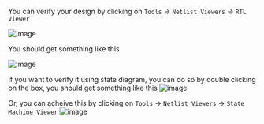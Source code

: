 You can verify your design by clicking on `Tools` -> `Netlist Viewers` -> `RTL Viewer`

![image](https://user-images.githubusercontent.com/64896000/233872014-5524b843-5311-43d6-a3c0-04dfe0f40ef5.png)

You should get something like this

![image](https://user-images.githubusercontent.com/64896000/233872030-84447b4f-2a6c-45da-811b-2add43b42dbf.png)

If you want to verify it using state diagram, you can do so by double clicking on the box, you should get something like this
![image](https://github.com/wesamnabeel99/FPGA_LAB/assets/64896000/3255f7d4-b790-488d-b9b2-b21f7dd8584d)

Or, you can acheive this by clicking on `Tools` -> `Netlist Viewers` -> `State Machine Viewer`
![image](https://github.com/wesamnabeel99/FPGA_LAB/assets/64896000/59b22732-a9a2-46f3-acd8-613b0c75d111)
